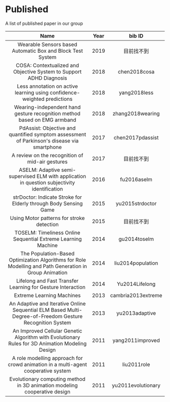 # Published
A list of published paper in our group


|Name|Year|bib ID|
|:--:|:--:|:----:|
|Wearable Sensors based Automatic Box and Block Test System|2019|目前找不到|
|COSA: Contextualized and Objective System to Support ADHD Diagnosis|2018|chen2018cosa|
|Less annotation on active learning using confidence-weighted predictions|2018|yang2018less|
|Wearing-independent hand gesture recognition method based on EMG armband|2018|zhang2018wearing|
|PdAssist: Objective and quantified symptom assessment of Parkinson's disease via smartphone|2017|chen2017pdassist|
|A review on the recognition of mid-air gestures|2017|目前找不到|
|ASELM: Adaptive semi-supervised ELM with application in question subjectivity identification|2016|fu2016aselm|
|strDoctor: Indicate Stroke for Elderly through Body Sensing Game|2015|yu2015strdoctor|
|Using Motor patterns for stroke detection|2015|目前找不到|
|TOSELM: Timeliness Online Sequential Extreme Learning Machine|2014|gu2014toselm|
|The Population-Based Optimization Algorithms for Role Modelling and Path Generation in Group Animation|2014|liu2014population|
|Lifelong and Fast Transfer Learning for Gesture Interaction|2014|Yu2014Lifelong|
|Extreme Learning Machines|2013|cambria2013extreme|
|An Adaptive and Iterative Online Sequential ELM Based Multi-Degree-of-Freedom Gesture Recognition System|2013|yu2013adaptive|
|An Improved Cellular Genetic Algorithm with Evolutionary Rules for 3D Animation Modeling Design|2011|yang2011improved|
|A role modelling approach for crowd animation in a multi-agent cooperative system|2011|liu2011role|
|Evolutionary computing method in 3D animation modeling cooperative design|2011|yu2011evolutionary|

